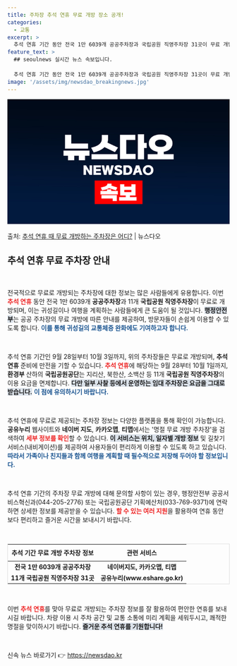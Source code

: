 ```yaml
---
title: 주차장 추석 연휴 무료 개방 장소 공개!
categories:
  - 교통
excerpt: >
  추석 연휴 기간 동안 전국 1만 6039개 공공주차장과 국립공원 직영주차장 31곳이 무료 개방된다. 전남 곡…
feature_text: >
  ## seoulnews 실시간 뉴스 속보입니다.

  추석 연휴 기간 동안 전국 1만 6039개 공공주차장과 국립공원 직영주차장 31곳이 무료 개방된다. 전남 곡…
image: '/assets/img/newsdao_breakingnews.jpg'
---
```


![뉴스다오 속보](/assets/img/newsdao_breakingnews.jpg)

<p>출처: <a href="https://newsdao.kr/2054" rel="dofollow">추석 연휴 때 무료 개방하는 주차장은 어디?</a> | 뉴스다오</p>

<h2 data-ke-size="size26">추석 연휴 무료 주차장 안내</h2>

<p data-ke-size="size16">&nbsp;</p>

전국적으로 무료로 개방되는 주차장에 대한 정보는 많은 사람들에게 유용합니다. 이번 <b><span style="color: #ee2323;">추석 연휴</span></b> 동안 전국 1만 6039개 <b>공공주차장</b>과 11개 <b>국립공원 직영주차장</b>이 무료로 개방되며, 이는 귀성길이나 여행을 계획하는 사람들에게 큰 도움이 될 것입니다. <b><span style="background-color: #21538527;">행정안전부</span></b>는 공공 주차장의 무료 개방에 따른 안내를 제공하여, 방문자들이 손쉽게 이용할 수 있도록 합니다. <b><span style="color: #1a5490;">이를 통해 귀성길의 교통체증 완화에도 기여하고자 합니다.</span></b>

<p data-ke-size="size16">&nbsp;</p>

추석 연휴 기간인 9월 28일부터 10월 3일까지, 위의 주차장들은 무료로 개방되며, <b>추석 연휴</b> 준비에 만전을 기할 수 있습니다. <b><span style="color: #ee2323;">추석 연휴</span></b>에 해당하는 9월 28부터 10월 1일까지, <b>환경부</b> 산하의 <b>국립공원공단</b>는 지리산, 북한산, 소백산 등 11개 <b>국립공원 직영주차장</b>의 이용 요금을 면제합니다. <b><span style="background-color: #21538527;">다만 일부 사찰 등에서 운영하는 임대 주차장은 요금을 그대로 받습니다.</span></b> <b><span style="color: #1a5490;">이 점에 유의하시기 바랍니다.</span></b>

<p data-ke-size="size16">&nbsp;</p>

추석 연휴에 무료로 제공되는 주차장 정보는 다양한 플랫폼을 통해 확인이 가능합니다. <b>공유누리</b> 웹사이트와 <b>네이버 지도</b>, <b>카카오맵</b>, <b>티맵</b>에서는 '명절 무료 개방 주차장'을 검색하여 <b><span style="color: #ee2323;">세부 정보를 확인</span></b>할 수 있습니다. <b><span style="background-color: #21538527;">이 서비스는 위치, 일자별 개방 정보</span></b> 및 길찾기 서비스(내비게이션)를 제공하여 사용자들이 편리하게 이용할 수 있도록 하고 있습니다. <b><span style="color: #1a5490;">따라서 가족이나 친지들과 함께 여행을 계획할 때 필수적으로 저장해 두어야 할 정보입니다.</span></b>

<p data-ke-size="size16">&nbsp;</p>

추석 연휴 기간의 주차장 무료 개방에 대해 문의할 사항이 있는 경우, 행정안전부 공공서비스혁신과(044-205-2776) 또는 국립공원공단 기획예산처(033-769-9371)에 연락하면 상세한 정보를 제공받을 수 있습니다. <b><span style="color: #ee2323;">할 수 있는 여러 지원</span></b>을 활용하여 연휴 동안 보다 편리하고 즐거운 시간을 보내시기 바랍니다.

<p data-ke-size="size16">&nbsp;</p>

<table style="width: 100%; border: 1px solid #dddddd; border-collapse: collapse;">
  <thead>
    <tr>
      <th style="text-align: center; height: 30px;"><b>추석 기간 무료 개방 주차장 정보</b></th>
      <th style="text-align: center; height: 30px;"><b>관련 서비스</b></th>
    </tr>
  </thead>
  <tbody>
    <tr>
      <td style="text-align: center; height: 17px;"><b>전국 1만 6039개 공공주차장</b></td>
      <td style="text-align: center; height: 17px;"><b>네이버지도, 카카오맵, 티맵</b></td>
    </tr>
    <tr>
      <td style="text-align: center; height: 17px;"><b>11개 국립공원 직영주차장 31곳</b></td>
      <td style="text-align: center; height: 17px;"><b>공유누리(www.eshare.go.kr)</b></td>
    </tr>
  </tbody>
</table>

<p data-ke-size="size16">&nbsp;</p>

이번 <b><span style="color: #ee2323;">추석 연휴</span></b>를 맞아 무료로 개방되는 주차장 정보를 잘 활용하여 편안한 연휴를 보내시길 바랍니다. 차량 이용 시 주차 공간 및 교통 소통에 미리 계획을 세워두시고, 쾌적한 명절을 맞이하시기 바랍니다. <b><span style="background-color: #21538527;">즐거운 추석 연휴를 기원합니다!</span></b>

<p data-ke-size="size16">&nbsp;</p> 

신속 뉴스 바로가기 👉 <a href="https://newsdao.kr" rel="dofollow">https://newsdao.kr</a>


